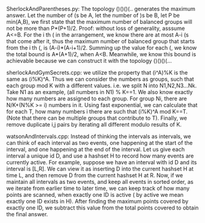 SherlockAndParentheses.py: The topology ()()()(.. generates the maximum answer. Let the number of (s be A, let the number of )s be B, let P be min(A,B), we first state that the maximum number of balanced groups will not be more than P*(P+1)/2. Proof: without loss of generality, asssume A<=B. For the i th ( in the arrangement, we know there are at most A-i (s that come after it, thus the maximum number of balanced group that starts from the i th (, is (A-i)\*(A-i+1)/2. Summing up the value for each (, we know the total bound is A\*(A+1)/2, when A<B. Meanwhile, we know this bound is achievable because we can construct it with the topology ()()()(...

sherlockAndGymSecrets.cpp: we utilize the property that (i^A)%K is the same as (i%K)^A. Thus we can consider the numbers as groups, such that each group mod K with a different values. i.e. we split N into N1,N2,N3...Nk. Take N1 as an example, (all numbers in N1) % K==1. We also know exactly how many numbers are assigned to each group. For group Ni, there are N/K+(N%K >= i) numbers in it. Using fast exponential, we can calculate that for each T, how many numbers i there are such that (i%K)^A mod K==T. (Note that there can be multiple groups that contribute to T). Finally, we remove duplicate i,j pairs by iterating all different modulo results of K. 

watsonAndIntervals.cpp: Instead of thinking the intervals as intervals, we can think of each interval as two events, one happening at the start of the interval, and one happening at the end of the interval. Let us give each interval a unique id D, and use a hashset H to record how many events are currently active. For example, suppose we have an interval with id D and its interval is \[L,R]. We can view it as inserting D into the current hashset H at time L, and then remove D from the current hashset H at R. Now, if we maintain all intervals as two events, and keep all events in sorted order, as we iterate from earlier time to later time, we can keep track of how many points are scanned, when exactly one ID is active ( by active we mean exactly one ID exists in H). After finding the maximum points covered by exactly one ID, we subtract this value from the total points covered to obtain the final answer. 
